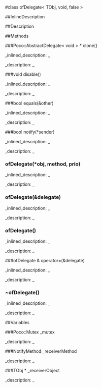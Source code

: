 #class ofDelegate< TObj, void, false >


<!--
_visible: True_
_advanced: True_
-->

##InlineDescription






##Description





##Methods



###Poco::AbstractDelegate< void > * clone()

<!--
_syntax: clone()_
_name: clone_
_returns: Poco::AbstractDelegate< void > *_
_returns_description: _
_parameters: _
_access: public_
_version_started: 0073_
_version_deprecated: _
_summary: _
_constant: False_
_static: False_
_visible: True_
_advanced: False_
-->

_inlined_description: _








_description: _








<!----------------------------------------------------------------------------->

###void disable()

<!--
_syntax: disable()_
_name: disable_
_returns: void_
_returns_description: _
_parameters: _
_access: public_
_version_started: 0073_
_version_deprecated: _
_summary: _
_constant: False_
_static: False_
_visible: True_
_advanced: False_
-->

_inlined_description: _








_description: _








<!----------------------------------------------------------------------------->

###bool equals(&other)

<!--
_syntax: equals(&other)_
_name: equals_
_returns: bool_
_returns_description: _
_parameters: const Poco::AbstractDelegate< void > &other_
_access: public_
_version_started: 0073_
_version_deprecated: _
_summary: _
_constant: False_
_static: False_
_visible: True_
_advanced: False_
-->

_inlined_description: _








_description: _








<!----------------------------------------------------------------------------->

###bool notify(*sender)

<!--
_syntax: notify(*sender)_
_name: notify_
_returns: bool_
_returns_description: _
_parameters: const void *sender_
_access: public_
_version_started: 0073_
_version_deprecated: _
_summary: _
_constant: False_
_static: False_
_visible: True_
_advanced: False_
-->

_inlined_description: _








_description: _








<!----------------------------------------------------------------------------->

### ofDelegate(*obj, method, prio)

<!--
_syntax: ofDelegate(*obj, method, prio)_
_name: ofDelegate_
_returns: _
_returns_description: _
_parameters: TObj *obj, NotifyMethod method, int prio_
_access: public_
_version_started: 0073_
_version_deprecated: _
_summary: _
_constant: False_
_static: False_
_visible: True_
_advanced: False_
-->

_inlined_description: _








_description: _








<!----------------------------------------------------------------------------->

### ofDelegate(&delegate)

<!--
_syntax: ofDelegate(&delegate)_
_name: ofDelegate_
_returns: _
_returns_description: _
_parameters: const ofDelegate &delegate_
_access: public_
_version_started: 0073_
_version_deprecated: _
_summary: _
_constant: False_
_static: False_
_visible: True_
_advanced: False_
-->

_inlined_description: _








_description: _








<!----------------------------------------------------------------------------->

### ofDelegate()

<!--
_syntax: ofDelegate()_
_name: ofDelegate_
_returns: _
_returns_description: _
_parameters: _
_access: private_
_version_started: 0073_
_version_deprecated: _
_summary: _
_constant: False_
_static: False_
_visible: True_
_advanced: False_
-->

_inlined_description: _








_description: _








<!----------------------------------------------------------------------------->

###ofDelegate & operator=(&delegate)

<!--
_syntax: operator=(&delegate)_
_name: operator=_
_returns: ofDelegate &_
_returns_description: _
_parameters: const ofDelegate &delegate_
_access: public_
_version_started: 0073_
_version_deprecated: _
_summary: _
_constant: False_
_static: False_
_visible: True_
_advanced: False_
-->

_inlined_description: _








_description: _








<!----------------------------------------------------------------------------->

### ~ofDelegate()

<!--
_syntax: ~ofDelegate()_
_name: ~ofDelegate_
_returns: _
_returns_description: _
_parameters: _
_access: public_
_version_started: 0073_
_version_deprecated: _
_summary: _
_constant: False_
_static: False_
_visible: True_
_advanced: False_
-->

_inlined_description: _








_description: _








<!----------------------------------------------------------------------------->

##Variables



###Poco::Mutex _mutex

<!--
_name: _mutex_
_type: Poco::Mutex_
_access: protected_
_version_started: 0073_
_version_deprecated: _
_summary: _
_visible: True_
_constant: True_
_advanced: False_
-->

_description: _








<!----------------------------------------------------------------------------->

###NotifyMethod _receiverMethod

<!--
_name: _receiverMethod_
_type: NotifyMethod_
_access: protected_
_version_started: 0073_
_version_deprecated: _
_summary: _
_visible: True_
_constant: True_
_advanced: False_
-->

_description: _








<!----------------------------------------------------------------------------->

###TObj * _receiverObject

<!--
_name: _receiverObject_
_type: TObj *_
_access: protected_
_version_started: 0073_
_version_deprecated: _
_summary: _
_visible: True_
_constant: True_
_advanced: False_
-->

_description: _








<!----------------------------------------------------------------------------->

